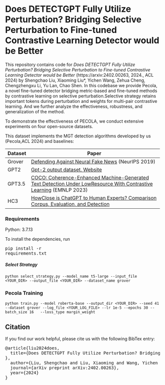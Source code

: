 # Does DETECTGPT Fully Utilize Perturbation? Bridging Selective Perturbation to Fine-tuned Contrastive Learning Detector would be Better

This repository contains code for *Does DETECTGPT Fully Utilize Perturbation? Bridging Selective Perturbation to Fine-tuned Contrastive Learning Detector would be Better* (https://arxiv:2402.00263, 2024., ACL 2024) by Shengchao Liu, Xiaoming Liu*, Yichen Wang, Zehua Cheng, Chengzhengxu Li, Yu Lan, Chao Shen. In this codebase we provide Pecola, a novel fine-tuned detector bridging metric-based and fine-tuned methods by contrastive learning on selective perturbation.Selective strategy retains important tokens during perturbation and weights for multi-pair contrastive learning.  And we further analyze the effectiveness, robustness, and generalization of the method.


To demonstrate the effectiveness of PECOLA, we conduct extensive experiments on four open-source datasets.

This dataset implements the MGT detection algorithms developed by us (Pecola,ACL 2024) and baselines:

| Dataset |  Paper | 
| --------- | ------ | 
| Grover | [Defending Against Neural Fake News](https://proceedings.neurips.cc/paper/2019/file/3e9f0fc9b2f89e043bc6233994dfcf76-Paper.pdf) (NeurIPS 2019) |
| GPT2 | [Gpt-2 output dataset. Website](https://github.com/openai/gpt-2-output-dataset) |
| GPT3.5 | [COCO: Coherence-Enhanced Machine-Generated Text Detection Under LowResource With Contrastive Learning](https://aclanthology.org/2023.emnlp-main.1005.pdf) (EMNLP 2023) |
| HC3 |  [HowClose is ChatGPT to Human Experts? Comparison Corpus, Evaluation, and Detection](https://arxiv.org/pdf/2301.07597) |

 


### Requirements
Python: 3.7.13

To install the dependencies, run
<pre/>pip install -r requirements.txt</pre> 


##### Select Strategy

```
python select_strategy.py --model_name t5-large --input_file <YOUR_DIR> --output_file <YOUR_DIR> --dataset_name grover
```


### Pecola Training

```
python train.py --model roberta-base --output_dir <YOUR_DIR> --seed 41 --dataset grover --log_file <YOUR_LOG_FILE> --lr 1e-5 --epochs 30 --batch_size 16   --loss_type margin_weight
```



## Citation

If you find our work helpful, please cite us with the following BibTex entry:
<pre>
@article{liu2024does,
  title={Does DETECTGPT Fully Utilize Perturbation? Bridging Selective Perturbation to Fine-tuned Contrastive Learning Detector would be Better
},
  author={Liu, Shengchao and Liu, Xiaoming and Wang, Yichen and Cheng, Zehua and Li, Chengzhengxu and Zhang, Zhaohan and Lan, Yu and Shen, Chao},
  journal={arXiv preprint arXiv:2402.00263},
  year={2024}
}
</pre>



